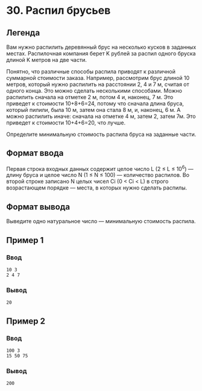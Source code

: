 # 30. Распил брусьев

## Легенда

Вам нужно распилить деревянный брус на несколько кусков в заданных местах. Распилочная компания берет K рублей за распил
одного бруска длиной K метров на две части.

Понятно, что различные способы распила приводят к различной суммарной стоимости заказа. Например, рассмотрим брус длиной
10 метров, который нужно распилить на расстоянии 2, 4 и 7 м, считая от одного конца. Это можно сделать несколькими
способами. Можно распилить сначала на отметке 2 м, потом 4 и, наконец, 7 м. Это приведет к стоимости 10+8+6=24, потому
что сначала длина бруса, который пилили, была 10 м, затем она стала 8 м, и, наконец, 6 м. А можно распилить иначе:
сначала на отметке 4 м, затем 2, затем 7м. Это приведет к стоимости 10+4+6=20, что лучше.

Определите минимальную стоимость распила бруса на заданные части.

## Формат ввода

Первая строка входных данных содержит целое число L (2 ≤ L ≤ 10<sup>6</sup>) — длину бруса и целое число
N (1 ≤ N ≤ 100) — количество распилов. Во второй строке записано N целых чисел Сi (0 < Ci < L) в строго возрастающем
порядке — места, в которых нужно сделать распилы.

## Формат вывода

Выведите одно натуральное число — минимальную стоимость распила.

## Пример 1

### Ввод

    10 3
    2 4 7

### Вывод

    20

## Пример 2

### Ввод

    100 3
    15 50 75

### Вывод

    200
